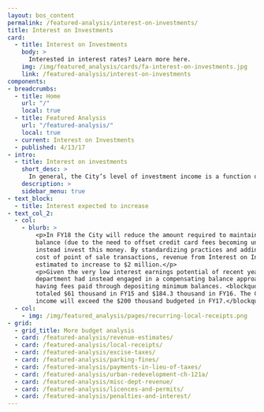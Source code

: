 ```yaml
---
layout: bos_content
permalink: /featured-analysis/interest-on-investments/
title: Interest on Investments
card:
  - title: Interest on Investments
    body: >
      Interested in interest rates? Learn more here.
    img: /img/featured_analysis/cards/fa-interest-on-investments.jpg
    link: /featured-analysis/interest-on-investments
components:
- breadcrumbs:
  - title: Home
    url: "/"
    local: true
  - title: Featured Analysis
    url: "/featured-analysis/"
    local: true
  - current: Interest on Investments
  - published: 4/13/17
- intro:
  - title: Interest on investments
    short_desc: >
      In general, the City’s level of investment income is a function of prevailing short-term interest rates and daily cash balances. Since 2007, interest rates have been reduced in an effort to stimulate the economy.
    description: >
    sidebar_menu: true    
- text_block: 
  - title: Interest expected to increase
- text_col_2:
  - col: 
    - blurb: >
        <p>In FY18 the City will reduce the amount required to maintain a compensating 
        balance (due to the need to offset credit card fees becoming unnecessary), and 
        instead invest this money. By standardizing practices and adding fees to the 
        cost of point of sale transactions, revenue from Interest on Investments is 
        estimated to increase to $2 million.</p>
        <p>Given the very low interest earnings potential of recent years, the Treasury 
        department had instead engaged in a compensating balance approach with banks, 
        having fees paid through depositing minimum balances. <blockquote>Investment income 
        totaled $61 thousand in FY15 and $184.3 thousand in FY16. The City projects interest 
        income will exceed the $200 thousand budgeted in FY17.</blockquote></p>
  - col: 
    - img: /img/featured_analysis/pages/recurring-local-receipts.png
- grid:
  - grid_title: More budget analysis
  - card: /featured-analysis/revenue-estimates/
  - card: /featured-analysis/local-receipts/
  - card: /featured-analysis/excise-taxes/
  - card: /featured-analysis/parking-fines/
  - card: /featured-analysis/payments-in-lieu-of-taxes/
  - card: /featured-analysis/urban-redevelopment-ch-121a/
  - card: /featured-analysis/misc-dept-revenue/
  - card: /featured-analysis/licences-and-permits/
  - card: /featured-analysis/penalties-and-interest/
---
```

